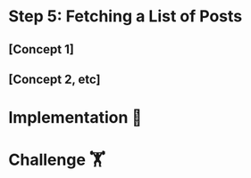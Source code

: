 # Step 5: Fetching a List of Posts

## [Concept 1]

## [Concept 2, etc]

# Implementation 🧩

# Challenge 🏋️

